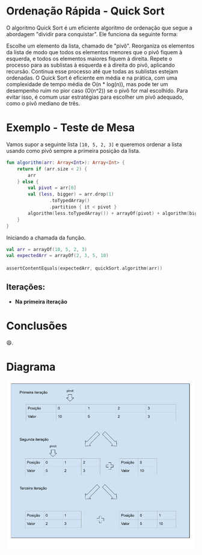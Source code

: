 # Ordenação Rápida - Quick Sort

O algoritmo Quick Sort é um eficiente algoritmo de ordenação que segue a abordagem "dividir para conquistar". Ele funciona da seguinte forma:

Escolhe um elemento da lista, chamado de "pivô".
Reorganiza os elementos da lista de modo que todos os elementos menores que o pivô fiquem à esquerda, e todos os elementos maiores fiquem à direita.
Repete o processo para as sublistas à esquerda e à direita do pivô, aplicando recursão.
Continua esse processo até que todas as sublistas estejam ordenadas.
O Quick Sort é eficiente em média e na prática, com uma complexidade de tempo média de O(n * log(n)), mas pode ter um desempenho ruim no pior caso (O(n^2)) se o pivô for mal escolhido. Para evitar isso, é comum usar estratégias para escolher um pivô adequado, como o pivô mediano de três.

# Exemplo - Teste de Mesa

Vamos supor a seguinte lista `[10, 5, 2, 3]` e queremos ordenar a lista usando como pivô sempre a primeira posição da lista.

```kotlin
fun algorithm(arr: Array<Int>): Array<Int> {
    return if (arr.size < 2) {
        arr
    } else {
        val pivot = arr[0]
        val (less, bigger) = arr.drop(1)
                .toTypedArray()
                .partition { it < pivot }
        algorithm(less.toTypedArray()) + arrayOf(pivot) + algorithm(bigger.toTypedArray())
    }
}
```

Iniciando a chamada da função.

```kotlin
val arr = arrayOf(10, 5, 2, 3)
val expectedArr = arrayOf(2, 3, 5, 10)

assertContentEquals(expectedArr, quickSort.algorithm(arr))
```

## Iterações: 

* **Na primeira iteração** 

# Conclusões
:smile:. 

# Diagrama
![info image](./quick_sort.png)